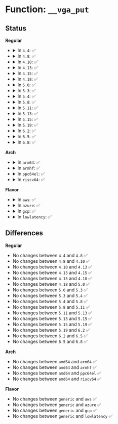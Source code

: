 # Function: <code>__vga_put</code>

## Status
<b>Regular</b>
<ul>
<li>
<details>
<summary>In <code>4.4</code>: ✅</summary>

```c
void __vga_put(struct vga_device *vgadev, unsigned int rsrc);
```

**Collision:** Unique Static

**Inline:** No

**Transformation:** False

**Instances:**

```
In drivers/gpu/vga/vgaarb.c (ffffffff8153ec70)
Location: drivers/gpu/vga/vgaarb.c:320
Inline: False
Direct callers:
  - drivers/gpu/vga/vgaarb.c:vga_put
  - drivers/gpu/vga/vgaarb.c:__vga_set_legacy_decoding
```
**Symbols:**

```
ffffffff8153ec70-ffffffff8153ed83: __vga_put (STB_LOCAL)
```
</details>
</li>
<li>
<details>
<summary>In <code>4.8</code>: ✅</summary>

```c
void __vga_put(struct vga_device *vgadev, unsigned int rsrc);
```

**Collision:** Unique Static

**Inline:** No

**Transformation:** False

**Instances:**

```
In drivers/gpu/vga/vgaarb.c (ffffffff8163fb30)
Location: drivers/gpu/vga/vgaarb.c:320
Inline: False
Direct callers:
  - drivers/gpu/vga/vgaarb.c:__vga_set_legacy_decoding
  - drivers/gpu/vga/vgaarb.c:vga_put
```
**Symbols:**

```
ffffffff8163fb30-ffffffff8163fc3f: __vga_put (STB_LOCAL)
```
</details>
</li>
<li>
<details>
<summary>In <code>4.10</code>: ✅</summary>

```c
void __vga_put(struct vga_device *vgadev, unsigned int rsrc);
```

**Collision:** Unique Static

**Inline:** No

**Transformation:** False

**Instances:**

```
In drivers/gpu/vga/vgaarb.c (ffffffff81670be0)
Location: drivers/gpu/vga/vgaarb.c:342
Inline: False
Direct callers:
  - drivers/gpu/vga/vgaarb.c:__vga_set_legacy_decoding
  - drivers/gpu/vga/vgaarb.c:vga_put
```
**Symbols:**

```
ffffffff81670be0-ffffffff81670cfa: __vga_put (STB_LOCAL)
```
</details>
</li>
<li>
<details>
<summary>In <code>4.13</code>: ✅</summary>

```c
void __vga_put(struct vga_device *vgadev, unsigned int rsrc);
```

**Collision:** Unique Static

**Inline:** No

**Transformation:** False

**Instances:**

```
In drivers/gpu/vga/vgaarb.c (ffffffff81685220)
Location: drivers/gpu/vga/vgaarb.c:342
Inline: False
Direct callers:
  - drivers/gpu/vga/vgaarb.c:__vga_set_legacy_decoding
  - drivers/gpu/vga/vgaarb.c:vga_put
```
**Symbols:**

```
ffffffff81685220-ffffffff81685365: __vga_put (STB_LOCAL)
```
</details>
</li>
<li>
<details>
<summary>In <code>4.15</code>: ✅</summary>

```c
void __vga_put(struct vga_device *vgadev, unsigned int rsrc);
```

**Collision:** Unique Static

**Inline:** No

**Transformation:** False

**Instances:**

```
In drivers/gpu/vga/vgaarb.c (ffffffff816eea80)
Location: drivers/gpu/vga/vgaarb.c:342
Inline: False
Direct callers:
  - drivers/gpu/vga/vgaarb.c:__vga_set_legacy_decoding
  - drivers/gpu/vga/vgaarb.c:vga_put
```
**Symbols:**

```
ffffffff816eea80-ffffffff816eebc5: __vga_put (STB_LOCAL)
```
</details>
</li>
<li>
<details>
<summary>In <code>4.18</code>: ✅</summary>

```c
void __vga_put(struct vga_device *vgadev, unsigned int rsrc);
```

**Collision:** Unique Static

**Inline:** No

**Transformation:** False

**Instances:**

```
In drivers/gpu/vga/vgaarb.c (ffffffff8172b4c0)
Location: drivers/gpu/vga/vgaarb.c:342
Inline: False
Direct callers:
  - drivers/gpu/vga/vgaarb.c:__vga_set_legacy_decoding
  - drivers/gpu/vga/vgaarb.c:vga_put
```
**Symbols:**

```
ffffffff8172b4c0-ffffffff8172b633: __vga_put (STB_LOCAL)
```
</details>
</li>
<li>
<details>
<summary>In <code>5.0</code>: ✅</summary>

```c
void __vga_put(struct vga_device *vgadev, unsigned int rsrc);
```

**Collision:** Unique Static

**Inline:** No

**Transformation:** False

**Instances:**

```
In drivers/gpu/vga/vgaarb.c (ffffffff8174dc70)
Location: drivers/gpu/vga/vgaarb.c:342
Inline: False
Direct callers:
  - drivers/gpu/vga/vgaarb.c:__vga_set_legacy_decoding
  - drivers/gpu/vga/vgaarb.c:vga_put
```
**Symbols:**

```
ffffffff8174dc70-ffffffff8174dde3: __vga_put (STB_LOCAL)
```
</details>
</li>
<li>
<details>
<summary>In <code>5.3</code>: ✅</summary>

```c
void __vga_put(struct vga_device *vgadev, unsigned int rsrc);
```

**Collision:** Unique Static

**Inline:** No

**Transformation:** False

**Instances:**

```
In drivers/gpu/vga/vgaarb.c (ffffffff81789b30)
Location: drivers/gpu/vga/vgaarb.c:391
Inline: False
Direct callers:
  - drivers/gpu/vga/vgaarb.c:vga_update_device_decodes
  - drivers/gpu/vga/vgaarb.c:vga_put
```
**Symbols:**

```
ffffffff81789b30-ffffffff81789c72: __vga_put (STB_LOCAL)
```
</details>
</li>
<li>
<details>
<summary>In <code>5.4</code>: ✅</summary>

```c
void __vga_put(struct vga_device *vgadev, unsigned int rsrc);
```

**Collision:** Unique Static

**Inline:** No

**Transformation:** False

**Instances:**

```
In drivers/gpu/vga/vgaarb.c (ffffffff817ad730)
Location: drivers/gpu/vga/vgaarb.c:391
Inline: False
Direct callers:
  - drivers/gpu/vga/vgaarb.c:vga_update_device_decodes
  - drivers/gpu/vga/vgaarb.c:vga_put
```
**Symbols:**

```
ffffffff817ad730-ffffffff817ad872: __vga_put (STB_LOCAL)
```
</details>
</li>
<li>
<details>
<summary>In <code>5.8</code>: ✅</summary>

```c
void __vga_put(struct vga_device *vgadev, unsigned int rsrc);
```

**Collision:** Unique Static

**Inline:** No

**Transformation:** False

**Instances:**

```
In drivers/gpu/vga/vgaarb.c (ffffffff81873760)
Location: drivers/gpu/vga/vgaarb.c:391
Inline: False
Direct callers:
  - drivers/gpu/vga/vgaarb.c:vga_update_device_decodes
  - drivers/gpu/vga/vgaarb.c:vga_put
```
**Symbols:**

```
ffffffff81873760-ffffffff818738a2: __vga_put (STB_LOCAL)
```
</details>
</li>
<li>
<details>
<summary>In <code>5.11</code>: ✅</summary>

```c
void __vga_put(struct vga_device *vgadev, unsigned int rsrc);
```

**Collision:** Unique Static

**Inline:** No

**Transformation:** False

**Instances:**

```
In drivers/gpu/vga/vgaarb.c (ffffffff81882300)
Location: drivers/gpu/vga/vgaarb.c:391
Inline: False
Direct callers:
  - drivers/gpu/vga/vgaarb.c:vga_update_device_decodes
  - drivers/gpu/vga/vgaarb.c:vga_put
```
**Symbols:**

```
ffffffff81882300-ffffffff81882442: __vga_put (STB_LOCAL)
```
</details>
</li>
<li>
<details>
<summary>In <code>5.13</code>: ✅</summary>

```c
void __vga_put(struct vga_device *vgadev, unsigned int rsrc);
```

**Collision:** Unique Static

**Inline:** No

**Transformation:** False

**Instances:**

```
In drivers/gpu/vga/vgaarb.c (ffffffff81864b50)
Location: drivers/gpu/vga/vgaarb.c:392
Inline: False
Direct callers:
  - drivers/gpu/vga/vgaarb.c:vga_update_device_decodes
  - drivers/gpu/vga/vgaarb.c:vga_put
```
**Symbols:**

```
ffffffff81864b50-ffffffff81864c92: __vga_put (STB_LOCAL)
```
</details>
</li>
<li>
<details>
<summary>In <code>5.15</code>: ✅</summary>

```c
void __vga_put(struct vga_device *vgadev, unsigned int rsrc);
```

**Collision:** Unique Static

**Inline:** No

**Transformation:** False

**Instances:**

```
In drivers/gpu/vga/vgaarb.c (ffffffff818f3e70)
Location: drivers/gpu/vga/vgaarb.c:371
Inline: False
Direct callers:
  - drivers/gpu/vga/vgaarb.c:vga_update_device_decodes
  - drivers/gpu/vga/vgaarb.c:vga_put
```
**Symbols:**

```
ffffffff818f3e70-ffffffff818f3fb2: __vga_put (STB_LOCAL)
```
</details>
</li>
<li>
<details>
<summary>In <code>5.19</code>: ✅</summary>

```c
void __vga_put(struct vga_device *vgadev, unsigned int rsrc);
```

**Collision:** Unique Static

**Inline:** No

**Transformation:** False

**Instances:**

```
In drivers/pci/vgaarb.c (ffffffff817f3180)
Location: drivers/pci/vgaarb.c:349
Inline: False
Direct callers:
  - drivers/pci/vgaarb.c:vga_update_device_decodes
  - drivers/pci/vgaarb.c:vga_put
```
**Symbols:**

```
ffffffff817f3180-ffffffff817f32e8: __vga_put (STB_LOCAL)
```
</details>
</li>
<li>
<details>
<summary>In <code>6.2</code>: ✅</summary>

```c
void __vga_put(struct vga_device *vgadev, unsigned int rsrc);
```

**Collision:** Unique Static

**Inline:** No

**Transformation:** False

**Instances:**

```
In drivers/pci/vgaarb.c (ffffffff8191d5a0)
Location: drivers/pci/vgaarb.c:349
Inline: False
Direct callers:
  - drivers/pci/vgaarb.c:vga_update_device_decodes
  - drivers/pci/vgaarb.c:vga_put
```
**Symbols:**

```
ffffffff8191d5a0-ffffffff8191d708: __vga_put (STB_LOCAL)
```
</details>
</li>
<li>
<details>
<summary>In <code>6.5</code>: ✅</summary>

```c
void __vga_put(struct vga_device *vgadev, unsigned int rsrc);
```

**Collision:** Unique Static

**Inline:** No

**Transformation:** False

**Instances:**

```
In drivers/pci/vgaarb.c (ffffffff81960b70)
Location: drivers/pci/vgaarb.c:349
Inline: False
Direct callers:
  - drivers/pci/vgaarb.c:__vga_set_legacy_decoding
  - drivers/pci/vgaarb.c:vga_put
```
**Symbols:**

```
ffffffff81960b70-ffffffff81960cd3: __vga_put (STB_LOCAL)
```
</details>
</li>
<li>
<details>
<summary>In <code>6.8</code>: ✅</summary>

```c
void __vga_put(struct vga_device *vgadev, unsigned int rsrc);
```

**Collision:** Unique Static

**Inline:** No

**Transformation:** False

**Instances:**

```
In drivers/pci/vgaarb.c (ffffffff819aa290)
Location: drivers/pci/vgaarb.c:357
Inline: False
Direct callers:
  - drivers/pci/vgaarb.c:vga_update_device_decodes
  - drivers/pci/vgaarb.c:vga_put
```
**Symbols:**

```
ffffffff819aa290-ffffffff819aa3f3: __vga_put (STB_LOCAL)
```
</details>
</li>
</ul>
<b>Arch</b>
<ul>
<li>
<details>
<summary>In <code>arm64</code>: ✅</summary>

```c
void __vga_put(struct vga_device *vgadev, unsigned int rsrc);
```

**Collision:** Unique Static

**Inline:** No

**Transformation:** False

**Instances:**

```
In drivers/gpu/vga/vgaarb.c (ffff8000109bf4c0)
Location: drivers/gpu/vga/vgaarb.c:391
Inline: False
Direct callers:
  - drivers/gpu/vga/vgaarb.c:vga_update_device_decodes
  - drivers/gpu/vga/vgaarb.c:vga_put
```
**Symbols:**

```
ffff8000109bf4c0-ffff8000109bf624: __vga_put (STB_LOCAL)
```
</details>
</li>
<li>
<details>
<summary>In <code>armhf</code>: ✅</summary>

```c
void __vga_put(struct vga_device *vgadev, unsigned int rsrc);
```

**Collision:** Unique Static

**Inline:** No

**Transformation:** False

**Instances:**

```
In drivers/gpu/vga/vgaarb.c (c0a8c988)
Location: drivers/gpu/vga/vgaarb.c:391
Inline: False
Direct callers:
  - drivers/gpu/vga/vgaarb.c:vga_update_device_decodes
  - drivers/gpu/vga/vgaarb.c:vga_put
```
**Symbols:**

```
c0a8c988-c0a8cb2c: __vga_put (STB_LOCAL)
```
</details>
</li>
<li>
<details>
<summary>In <code>ppc64el</code>: ✅</summary>

```c
void __vga_put(struct vga_device *vgadev, unsigned int rsrc);
```

**Collision:** Unique Static

**Inline:** No

**Transformation:** False

**Instances:**

```
In drivers/gpu/vga/vgaarb.c (c000000000a80130)
Location: drivers/gpu/vga/vgaarb.c:391
Inline: False
Direct callers:
  - drivers/gpu/vga/vgaarb.c:vga_update_device_decodes
  - drivers/gpu/vga/vgaarb.c:vga_put
```
**Symbols:**

```
c000000000a80130-c000000000a8035c: __vga_put (STB_LOCAL)
```
</details>
</li>
<li>
<details>
<summary>In <code>riscv64</code>: ✅</summary>

```c
void __vga_put(struct vga_device *vgadev, unsigned int rsrc);
```

**Collision:** Unique Static

**Inline:** No

**Transformation:** False

**Instances:**

```
In drivers/gpu/vga/vgaarb.c (ffffffe000612498)
Location: drivers/gpu/vga/vgaarb.c:391
Inline: False
Direct callers:
  - drivers/gpu/vga/vgaarb.c:vga_update_device_decodes
  - drivers/gpu/vga/vgaarb.c:vga_put
```
**Symbols:**

```
ffffffe000612498-ffffffe0006125c4: __vga_put (STB_LOCAL)
```
</details>
</li>
</ul>
<b>Flavor</b>
<ul>
<li>
<details>
<summary>In <code>aws</code>: ✅</summary>

```c
void __vga_put(struct vga_device *vgadev, unsigned int rsrc);
```

**Collision:** Unique Static

**Inline:** No

**Transformation:** False

**Instances:**

```
In drivers/gpu/vga/vgaarb.c (ffffffff81772250)
Location: drivers/gpu/vga/vgaarb.c:391
Inline: False
Direct callers:
  - drivers/gpu/vga/vgaarb.c:vga_update_device_decodes
  - drivers/gpu/vga/vgaarb.c:vga_put
```
**Symbols:**

```
ffffffff81772250-ffffffff81772392: __vga_put (STB_LOCAL)
```
</details>
</li>
<li>
<details>
<summary>In <code>azure</code>: ✅</summary>

```c
void __vga_put(struct vga_device *vgadev, unsigned int rsrc);
```

**Collision:** Unique Static

**Inline:** No

**Transformation:** False

**Instances:**

```
In drivers/gpu/vga/vgaarb.c (ffffffff81752000)
Location: drivers/gpu/vga/vgaarb.c:391
Inline: False
Direct callers:
  - drivers/gpu/vga/vgaarb.c:vga_update_device_decodes
  - drivers/gpu/vga/vgaarb.c:vga_put
```
**Symbols:**

```
ffffffff81752000-ffffffff81752142: __vga_put (STB_LOCAL)
```
</details>
</li>
<li>
<details>
<summary>In <code>gcp</code>: ✅</summary>

```c
void __vga_put(struct vga_device *vgadev, unsigned int rsrc);
```

**Collision:** Unique Static

**Inline:** No

**Transformation:** False

**Instances:**

```
In drivers/gpu/vga/vgaarb.c (ffffffff817a25b0)
Location: drivers/gpu/vga/vgaarb.c:391
Inline: False
Direct callers:
  - drivers/gpu/vga/vgaarb.c:vga_update_device_decodes
  - drivers/gpu/vga/vgaarb.c:vga_put
```
**Symbols:**

```
ffffffff817a25b0-ffffffff817a26f2: __vga_put (STB_LOCAL)
```
</details>
</li>
<li>
<details>
<summary>In <code>lowlatency</code>: ✅</summary>

```c
void __vga_put(struct vga_device *vgadev, unsigned int rsrc);
```

**Collision:** Unique Static

**Inline:** No

**Transformation:** False

**Instances:**

```
In drivers/gpu/vga/vgaarb.c (ffffffff817bc430)
Location: drivers/gpu/vga/vgaarb.c:391
Inline: False
Direct callers:
  - drivers/gpu/vga/vgaarb.c:vga_update_device_decodes
  - drivers/gpu/vga/vgaarb.c:vga_put
```
**Symbols:**

```
ffffffff817bc430-ffffffff817bc572: __vga_put (STB_LOCAL)
```
</details>
</li>
</ul>

## Differences
<b>Regular</b>
<ul>
<li>
No changes between <code>4.4</code> and <code>4.8</code> ✅
</li>
<li>
No changes between <code>4.8</code> and <code>4.10</code> ✅
</li>
<li>
No changes between <code>4.10</code> and <code>4.13</code> ✅
</li>
<li>
No changes between <code>4.13</code> and <code>4.15</code> ✅
</li>
<li>
No changes between <code>4.15</code> and <code>4.18</code> ✅
</li>
<li>
No changes between <code>4.18</code> and <code>5.0</code> ✅
</li>
<li>
No changes between <code>5.0</code> and <code>5.3</code> ✅
</li>
<li>
No changes between <code>5.3</code> and <code>5.4</code> ✅
</li>
<li>
No changes between <code>5.4</code> and <code>5.8</code> ✅
</li>
<li>
No changes between <code>5.8</code> and <code>5.11</code> ✅
</li>
<li>
No changes between <code>5.11</code> and <code>5.13</code> ✅
</li>
<li>
No changes between <code>5.13</code> and <code>5.15</code> ✅
</li>
<li>
No changes between <code>5.15</code> and <code>5.19</code> ✅
</li>
<li>
No changes between <code>5.19</code> and <code>6.2</code> ✅
</li>
<li>
No changes between <code>6.2</code> and <code>6.5</code> ✅
</li>
<li>
No changes between <code>6.5</code> and <code>6.8</code> ✅
</li>
</ul>
<b>Arch</b>
<ul>
<li>
No changes between <code>amd64</code> and <code>arm64</code> ✅
</li>
<li>
No changes between <code>amd64</code> and <code>armhf</code> ✅
</li>
<li>
No changes between <code>amd64</code> and <code>ppc64el</code> ✅
</li>
<li>
No changes between <code>amd64</code> and <code>riscv64</code> ✅
</li>
</ul>
<b>Flavor</b>
<ul>
<li>
No changes between <code>generic</code> and <code>aws</code> ✅
</li>
<li>
No changes between <code>generic</code> and <code>azure</code> ✅
</li>
<li>
No changes between <code>generic</code> and <code>gcp</code> ✅
</li>
<li>
No changes between <code>generic</code> and <code>lowlatency</code> ✅
</li>
</ul>
